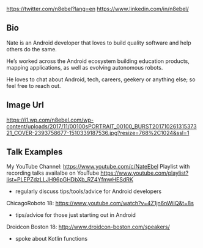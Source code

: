 https://twitter.com/n8ebel?lang=en
https://www.linkedin.com/in/n8ebel/

## Bio
Nate is an Android developer that loves to build quality software and help others do the same.

He’s worked across the Android ecosystem building education products, mapping applications, as well as evolving autonomous robots.

He loves to chat about Android, tech, careers, geekery or anything else; so feel free to reach out.

## Image Url
https://i1.wp.com/n8ebel.com/wp-content/uploads/2017/11/00100sPORTRAIT_00100_BURST20171026131537321_COVER-2393758677-1510339187536.jpg?resize=768%2C1024&ssl=1

## Talk Examples
My YouTube Channel: https://www.youtube.com/c/NateEbel
Playlist with recording talks availalbe on YouTube https://www.youtube.com/playlist?list=PLEPZdzLLJH96pGHDbXb_RZ4YfmwHESdRK
- regularly discuss tips/tools/advice for Android developers

ChicagoRoboto 18: https://www.youtube.com/watch?v=4Z1jn6nWiiQ&t=8s
- tips/advice for those just starting out in Android

Droidcon Boston 18: http://www.droidcon-boston.com/speakers/
- spoke about Kotlin functions
